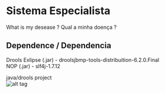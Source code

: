 # Sistema Especialista
What is my desease ? Qual a minha doença ?

Dependence / Dependencia 
--------------------------------
Drools Exlipse (.jar) - droolsjbmp-tools-distribuition-6.2.0.Final<br>
NOP (.jar)            - slf4j-1.7.12

java/drools project </br>
![alt tag](http://s17.postimg.org/gna0yls8f/Diagnostico_Medico_Febre.jpg)
